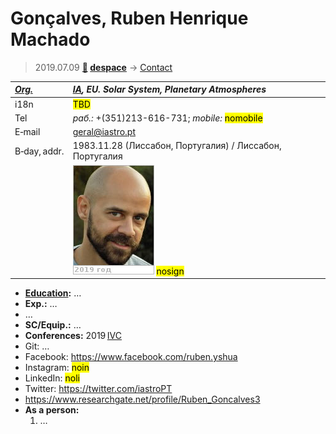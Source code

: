 # Gonçalves, Ruben Henrique Machado
> 2019.07.09 **[🚀](../index/index.md) [despace](index.md)** → [Contact](contact.md)

|*[Org.](contact.md)*|*[IA](ia.md), EU. Solar System, Planetary Atmospheres*|
|:--|:--|
|i18n|<mark>TBD</mark>|
|Tel|*раб.:* +(351)213-616-731; *mobile:* <mark>nomobile</mark>|
|E‑mail|<geral@iastro.pt>|
|B‑day, addr.|1983.11.28 (Лиссабон, Португалия) / Лиссабон, Португалия|
||[![](f/contact/g/gonsalves1_photo_thumb.jpg)](f/contact/g/gonsalves1_photo.jpg) <mark>nosign</mark>|

   - **[Education](edu.md):** …
   - **Exp.:** …
   - …
   - **SC/Equip.:** …
   - **Conferences:** 2019 [IVC](ivc_2019.md)
   - Git: …
   - Facebook: <https://www.facebook.com/ruben.yshua>
   - Instagram: <mark>noin</mark>
   - LinkedIn: <mark>noli</mark>
   - Twitter: <https://twitter.com/iastroPT>
   - <https://www.researchgate.net/profile/Ruben_Goncalves3>
   - **As a person:**
      1. …
